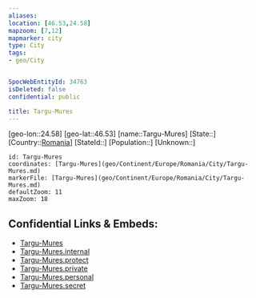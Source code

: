 ```yaml
---
aliases: 
location: [46.53,24.58]
mapzoom: [7,12] 
mapmarker: city 
type: City
tags:
- geo/City


SpocWebEntityId: 34763
isDeleted: false
confidential: public

title: Targu-Mures
---
```

[geo-lon::24.58]
[geo-lat::46.53]
[name::Targu-Mures]
[State::]
[Country::[Romania](geo/Continent/Europe/Romania.md)]
[StateId::]
[Population::]
[Unknown::]


```leaflet
id: Targu-Mures
coordinates: [Targu-Mures](geo/Continent/Europe/Romania/City/Targu-Mures.md)
markerFile: [Targu-Mures](geo/Continent/Europe/Romania/City/Targu-Mures.md)
defaultZoom: 11 
maxZoom: 18
```


## Confidential Links & Embeds: 
- [Targu-Mures](../../../../../../_public/geo/Continent/Europe/Romania/City/Targu-Mures.md) 
- [Targu-Mures.internal](../../../../../../_internal/geo/Continent/Europe/Romania/City/Targu-Mures.internal.md) 
- [Targu-Mures.protect](../../../../../../_protect/geo/Continent/Europe/Romania/City/Targu-Mures.protect.md) 
- [Targu-Mures.private](../../../../../../_private/geo/Continent/Europe/Romania/City/Targu-Mures.private.md) 
- [Targu-Mures.personal](../../../../../../_personal/geo/Continent/Europe/Romania/City/Targu-Mures.personal.md) 
- [Targu-Mures.secret](../../../../../../_secret/geo/Continent/Europe/Romania/City/Targu-Mures.secret.md) 
